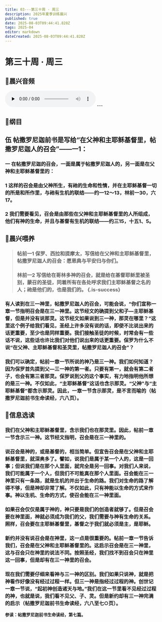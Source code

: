 ```yaml
---
title: 03---第三十周 · 周三
description: 2025年夏季训练晨兴
published: true
date: 2025-08-03T09:44:41.828Z
tags: 2025-04
editor: markdown
dateCreated: 2025-08-03T09:44:41.828Z
---
```


# 第三十周 · 周三
## 🎵晨兴音频

<audio id="audio" controls="" preload="none">
      <source id="mp3" src="/2025-04/week6/week30day3.mp3">
</audio>
---

## 📖纲目

## 伍    帖撒罗尼迦前书是写给“在父神和主耶稣基督里，帖撒罗尼迦人的召会”——一1：

### 一    在帖撒罗尼迦的召会，一面是属于帖撒罗尼迦人的，另一面是在父神和主耶稣基督里的：

### 1    这样的召会是由父神所生，有祂的生命和性情，并在主耶稣基督一切的所是和所作里，与祂有生机的联结——约一12～13，林前一30，六17。

### 2    我们需要看见，召会是由那些在父神和主耶稣基督里的人所组成，他们有神的生命，并且与基督有生机的联结——约三15，十五1、5。

## 📖晨兴喂养

>### **帖前一1    保罗、西拉和提摩太，写信给在父神和主耶稣基督里，帖撒罗尼迦人的召会：愿恩典与平安归与你们。**
>
>### **林前一2    写信给在哥林多神的召会，就是给在基督耶稣里被圣别，蒙召的圣徒，同着所有在各处呼求我们主耶稣基督之名的人；祂是他们的，也是我们的。** {.is-success}

### 有人读到在三一神里，帖撒罗尼迦人的召会，可能会说，“你们宣称一章一节指明召会是在三一神里。这节经文的确提到父和子—主耶稣基督，但是并没有说那灵。这节经文如果说到三一神，那灵在哪里？”这里这个例子给我们看见，圣经上许多没有说的话，即使不比说出来的话更重要，至少也是同样重要。我们接触圣徒的时候，时常会有一些话不说，这些话也许比我们对他们说出来的话更重要。保罗为什么不说“在父神、主耶稣基督和圣灵里，帖撒罗尼迦人的召会”？

### 我们可以确定，帖前一章一节所说的神乃是三一神。我们如何知道？因为保罗首先提到父—三一神的第一者。只要有第一，就会有第二者子，也会有第三者那灵。保罗说到父的这个事实，有力地指明他所想的是三一神。不仅如此，“主耶稣基督”这话也含示那灵。“父神”与“主耶稣基督”都含示那灵。因此，一章一节含示那灵，是不言而喻的（帖撒罗尼迦前书生命读经，六八页）。

## 📖信息选读

### 我们在父神和主耶稣基督里，含示我们也在那灵里。因此，帖前一章一节含示三一神。这节经文指明，召会是在三一神里的。

### 说召会是神的，或是基督的，相当简单。但宣告召会是在父神和主耶稣基督里，就深奥多了。譬如，说我们是属于某一个人的，这是一回事；但说我们是在那个人里面，就完全是另一回事。对我们人来说，我们可能属于一个人，但我们不可能真在那个人里面。召会能在三一神里只有一条路，就是生机的并出于生命的路。我们对生命的路了解得不够，但是神却非常了解。不仅如此，只有神能以生命的方式来作事。神以生机、生命的方式，使召会能在三一神里面。

### 如果召会仅仅是属于神的，神只要是我们的创造者就够了。但是召会要在神里面，神就必须成为我们的父，我们需要与神有生命的关系。照样，召会要在主耶稣基督里，基督之于我们就必须是主，是耶稣。

### 新约并没有说召会是在神里，这一点是很重要的。帖前一章一节告诉我们，召会是在父神和主耶稣基督里的。这启示召会是在三一神里，这与召会只在神里的说法不同。按照圣经，我们找不到召会只在神里这一回事，但是却有在三一神里的召会。

### 现在我们需要仔细来看神与三一神的区别。我们如果只说神，就是把神看作好像没有经过过程一样。但三一神是指经过过程的神。创世记一章一节说，“起初神创造诸天与地。”我们在这一节里看不见经过过程的神，也就是说，我们看不见父、子、灵。但是新约却有三一神完满的启示（帖撒罗尼迦前书生命读经，六八至七○页）。

**参读：帖撒罗尼迦前书生命读经，第七篇。**
<!-- Google tag (gtag.js) -->
<script async src="https://www.googletagmanager.com/gtag/js?id=G-1P8709Z16T"></script>
<script>
  window.dataLayer = window.dataLayer || [];
  function gtag(){dataLayer.push(arguments);}
  gtag('js', new Date());

  gtag('config', 'G-1P8709Z16T');
</script>